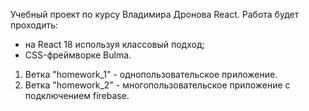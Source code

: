 Учебный проект по курсу Владимира Дронова React.
Работа будет проходить:
- на React 18 используя классовый подход;
- CSS-фреймворке Bulma. 
1. Ветка "homework_1" - однопользовательское приложение.
2. Ветка "homework_2" - многопользовательское приложение с подключением firebase.